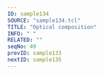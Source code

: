 ```yaml
---
ID: sample134
SOURCE: "sample134.tcl"
TITLE: "Optical composition"
INFO: " "
RELATED: ""
seqNo: 49
prevID: sample133
nextID: sample135
---
```

